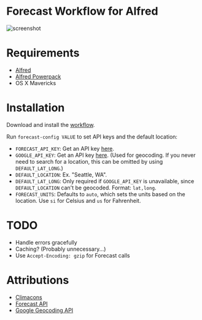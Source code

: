 # Forecast Workflow for Alfred

![screenshot][screenshot]

[screenshot]: http://i.imgur.com/mxGnovo.png

# Requirements

- [Alfred](http://www.alfredapp.com/)
- [Alfred Powerpack](http://www.alfredapp.com/powerpack/)
- OS X Mavericks

# Installation

Download and install the [workflow][download].

[download]: https://github.com/kejadlen/forecast.alfredworkflow/releases/download/0.0.5/Forecast.alfredworkflow

Run `forecast-config VALUE` to set API keys and the default location:

- `FORECAST_API_KEY`: Get an API key [here][forecast-api-key].
- `GOOGLE_API_KEY`: Get an API key [here][google-api-key]. (Used for geocoding.
  If you never need to search for a location, this can be omitted by using
  `DEFAULT_LAT_LONG`.)
- `DEFAULT_LOCATION`: Ex. "Seattle, WA".
- `DEFAULT_LAT_LONG`: Only required if `GOOGLE_API_KEY` is unavailable, since
  `DEFAULT_LOCATION` can't be geocoded. Format: `lat,long`.
- `FORECAST_UNITS`: Defaults to `auto`, which sets the units based on the
  location. Use `si` for Celsius and `us` for Fahrenheit.

[forecast-api-key]: https://developer.forecast.io/register
[google-api-key]: https://developers.google.com/maps/documentation/geocoding/#api_key

# TODO

- Handle errors gracefully
- Caching? (Probably unnecessary...)
- Use `Accept-Encoding: gzip` for Forecast calls

# Attributions

- [Climacons](http://adamwhitcroft.com/climacons/)
- [Forecast API](https://developer.forecast.io/docs/v2)
- [Google Geocoding API](https://developers.google.com/maps/documentation/geocoding/)
